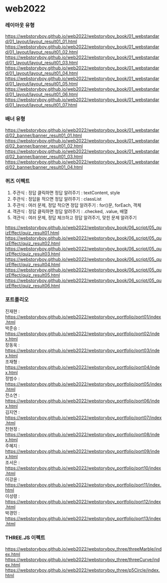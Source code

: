# web2022

### 레이아웃 유형
https://webstoryboy.github.io/web2022/webstoryboy_book/01_webstandard/01_layout/layout_result01_01.html
https://webstoryboy.github.io/web2022/webstoryboy_book/01_webstandard/01_layout/layout_result01_02.html
https://webstoryboy.github.io/web2022/webstoryboy_book/01_webstandard/01_layout/layout_result01_03.html
https://webstoryboy.github.io/web2022/webstoryboy_book/01_webstandard/01_layout/layout_result01_04.html
https://webstoryboy.github.io/web2022/webstoryboy_book/01_webstandard/01_layout/layout_result01_05.html
https://webstoryboy.github.io/web2022/webstoryboy_book/01_webstandard/01_layout/layout_result01_06.html
https://webstoryboy.github.io/web2022/webstoryboy_book/01_webstandard/01_layout/layout_result01_07.html

### 배너 유형
https://webstoryboy.github.io/web2022/webstoryboy_book/01_webstandard/02_banner/banner_result01_01.html
https://webstoryboy.github.io/web2022/webstoryboy_book/01_webstandard/02_banner/banner_result01_02.html
https://webstoryboy.github.io/web2022/webstoryboy_book/01_webstandard/02_banner/banner_result01_03.html
https://webstoryboy.github.io/web2022/webstoryboy_book/01_webstandard/02_banner/banner_result01_04.html



### 퀴즈 이펙트
1. 주관식 : 정답 클릭하면 정답 알려주기 : textContent, style <br>
2. 주관식 : 정답을 적으면 정답 알려주기 : classList <br>
3. 주관식 : 여러 문제, 정답 적으면 정답 알려주기 : for()문, forEach, 객체 <br>
4. 객관식 : 정답 클릭하면 정답 알려주기 : .checked, .value, 배열 <br>
5. 객관식 : 여러 문제, 정답 체크하고 정답 알려주기, 맞힌 문제 알려주기 


https://webstoryboy.github.io/web2022/webstoryboy_book/06_script/05_quizEffect/quiz_result01.html
https://webstoryboy.github.io/web2022/webstoryboy_book/06_script/05_quizEffect/quiz_result02.html
https://webstoryboy.github.io/web2022/webstoryboy_book/06_script/05_quizEffect/quiz_result03.html
https://webstoryboy.github.io/web2022/webstoryboy_book/06_script/05_quizEffect/quiz_result04.html
https://webstoryboy.github.io/web2022/webstoryboy_book/06_script/05_quizEffect/quiz_result05.html
https://webstoryboy.github.io/web2022/webstoryboy_book/06_script/05_quizEffect/quiz_result06.html

### 포트폴리오
진재현 : https://webstoryboy.github.io/web2022/webstoryboy_portfolio/port01/index.html <br>
박준승 : https://webstoryboy.github.io/web2022/webstoryboy_portfolio/port02/index.html <br>
장동욱 : https://webstoryboy.github.io/web2022/webstoryboy_portfolio/port03/index.html <br>
조재형 : https://webstoryboy.github.io/web2022/webstoryboy_portfolio/port04/index.html <br>
정범수 : https://webstoryboy.github.io/web2022/webstoryboy_portfolio/port05/index.html <br>
전소연 : https://webstoryboy.github.io/web2022/webstoryboy_portfolio/port06/index.html <br>
김지연 : https://webstoryboy.github.io/web2022/webstoryboy_portfolio/port07/index.html <br>
전현정 : https://webstoryboy.github.io/web2022/webstoryboy_portfolio/port08/index.html <br>
주혜지 : https://webstoryboy.github.io/web2022/webstoryboy_portfolio/port09/index.html <br>
조서은 : https://webstoryboy.github.io/web2022/webstoryboy_portfolio/port10/index.html <br>
이강윤 : https://webstoryboy.github.io/web2022/webstoryboy_portfolio/port11/index.html <br>
이성령 : https://webstoryboy.github.io/web2022/webstoryboy_portfolio/port12/index.html <br>
박경민 : https://webstoryboy.github.io/web2022/webstoryboy_portfolio/port13/index.html <br>

### THREE.JS 이펙트
https://webstoryboy.github.io/web2022/webstoryboy_three/threeMarble/index.html
https://webstoryboy.github.io/web2022/webstoryboy_three/threeCurve/index.html
https://webstoryboy.github.io/web2022/webstoryboy_three/p5Circle/index.html
